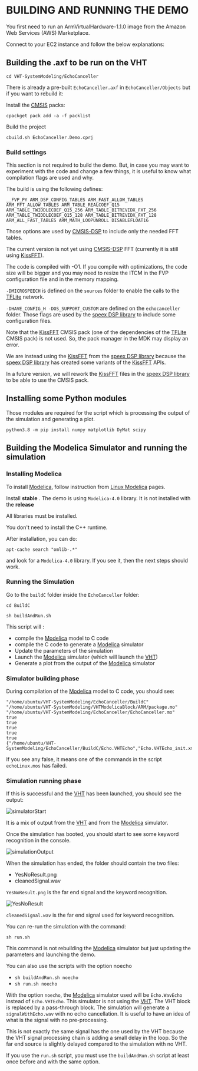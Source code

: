 # BUILDING AND RUNNING THE DEMO

You first need to run an ArmVirtualHardware-1.1.0 image from the  Amazon Web Services (AWS) Marketplace.

Connect to your EC2 instance and follow the below explanations:

## Building the .axf to be run on the VHT

`cd VHT-SystemModeling/EchoCanceller`

There is already a pre-built `EchoCanceller.axf` in `EchoCanceller/Objects` but if you want to rebuild it:

Install the [CMSIS](https://github.com/ARM-software/CMSIS_5) packs:

`cpackget pack add -a -f packlist`

Build the project

`cbuild.sh EchoCanceller.Demo.cprj`

### Build settings

This section is not required to build the demo. But, in case you may want to experiment with the code and change a few things, it is useful to know what compilation flags are used and why.

The build is using the following defines:

```__FVP_PY ARM_DSP_CONFIG_TABLES ARM_FAST_ALLOW_TABLES ARM_FFT_ALLOW_TABLES ARM_TABLE_REALCOEF_Q15 ARM_TABLE_TWIDDLECOEF_Q15_256 ARM_TABLE_BITREVIDX_FXT_256 ARM_TABLE_TWIDDLECOEF_Q15_128 ARM_TABLE_BITREVIDX_FXT_128 ARM_ALL_FAST_TABLES ARM_MATH_LOOPUNROLL DISABLEFLOAT16```

Those options are used by [CMSIS-DSP](https://github.com/ARM-software/CMSIS_5) to include only the needed FFT tables.

The current version is not yet using [CMSIS-DSP](https://github.com/ARM-software/CMSIS_5) FFT (currently it is still using  [KissFFT](https://github.com/mborgerding/kissfft)).

The code is compiled with -O1. If you compile with optimizations, the code size will be bigger and you may need to resize the ITCM in the FVP configuration file and in the memory mapping.

`-DMICROSPEECH` is defined on the `sources` folder to enable the calls to the [TFLite](https://github.com/tensorflow/tflite-micro) network.

`-DHAVE_CONFIG_H -DOS_SUPPORT_CUSTOM` are defined on the `echocanceller` folder. Those flags are used by the [speex DSP library](https://gitlab.xiph.org/xiph/speexdsp) to include some configuration files.

Note that the  [KissFFT](https://github.com/mborgerding/kissfft) CMSIS pack (one of the dependencies of the [TFLite](https://github.com/tensorflow/tflite-micro) CMSIS pack) is not used. So, the pack manager in the MDK may display an error.

We are instead using the [KissFFT](https://github.com/mborgerding/kissfft) from the [speex DSP library](https://gitlab.xiph.org/xiph/speexdsp) because the [speex DSP library](https://gitlab.xiph.org/xiph/speexdsp) has created some variants of the  [KissFFT](https://github.com/mborgerding/kissfft) APIs.

In a future version, we will rework the  [KissFFT](https://github.com/mborgerding/kissfft) files in the [speex DSP library](https://gitlab.xiph.org/xiph/speexdsp) to be able to use the CMSIS pack.



## Installing some Python modules

Those modules are required for the script which is processing the output of the simulation and generating a plot.

`python3.8 -m pip install numpy matplotlib DyMat scipy`

## Building the Modelica Simulator and running the simulation

### Installing Modelica

To install [Modelica](https://www.openmodelica.org/), follow instruction from [Linux Modelica](https://www.openmodelica.org/download/download-linux) pages.

Install **stable** . The demo is using `Modelica-4.0` library. It is not installed with the **release**

All libraries must be installed.

You don't need to install the C++ runtime.

After installation, you can do:

`apt-cache search "omlib-.*"`

and look for a `Modelica-4.0` library. If you see it, then the next steps should work.

### Running the Simulation

Go to the `buildC` folder inside the `EchoCanceller` folder:

`cd BuildC`

`sh buildAndRun.sh`

This script will :

- compile the [Modelica](https://www.openmodelica.org/) model to C code
- compile the C code to generate a [Modelica](https://www.openmodelica.org/) simulator
- Update the parameters of the simulation
- Launch the [Modelica](https://www.openmodelica.org/) simulator (which will launch the [VHT](https://arm-software.github.io/VHT/main/overview/html/index.html))
- Generate a plot from the output of the [Modelica](https://www.openmodelica.org/) simulator

### Simulator building phase

During compilation of the [Modelica](https://www.openmodelica.org/) model to C code, you should see:

```
"/home/ubuntu/VHT-SystemModeling/EchoCanceller/BuildC"
"/home/ubuntu/VHT-SystemModeling/VHTModelicaBlock/ARM/package.mo"
"/home/ubuntu/VHT-SystemModeling/EchoCanceller/EchoCanceller.mo"
true
true
true
true
true
{"/home/ubuntu/VHT-SystemModeling/EchoCanceller/BuildC/Echo.VHTEcho","Echo.VHTEcho_init.xml"}
```

If you see any false, it means one of the commands in the script `echoLinux.mos` has failed.

### Simulation running phase

If this is successful and the [VHT](https://arm-software.github.io/VHT/main/overview/html/index.html) has been launched, you should see the output:

![simulatorStart](simulatorStart.PNG)

It is a mix of output from the [VHT](https://arm-software.github.io/VHT/main/overview/html/index.html) and from the [Modelica](https://www.openmodelica.org/) simulator.

Once the simulation has booted, you should start to see some keyword recognition in the console.

![simulationOutput](simulationOutput.PNG)

When the simulation has ended, the folder should contain the two files:

- YesNoResult.png
- cleanedSignal.wav

`YesNoResult.png` is the far end signal and the keyword recognition.

![YesNoResult](YesNoResult.png)

`cleanedSignal.wav` is the far end signal used for keyword recognition.

You can re-run the simulation with the command:

`sh run.sh`

This command is not rebuilding the [Modelica](https://www.openmodelica.org/) simulator but just updating the parameters and launching the demo.

You can also use the scripts with the option noecho

- `sh buildAndRun.sh noecho`
- `sh run.sh noecho`

With the option `noecho`, the [Modelica](https://www.openmodelica.org/) simulator used will be `Echo.WavEcho` instead of `Echo.VHTEcho`. This simulator is not using the [VHT](https://arm-software.github.io/VHT/main/overview/html/index.html). The VHT block is replaced by a pass-through block. The simulation will generate a `signalWithEcho.wav` with no echo cancellation. It is useful to have an idea of what is the signal with no pre-processing.

This is not exactly the same signal has the one used by the VHT because the VHT signal processing chain is adding a small delay in the loop. So the far end source is slightly delayed compared to the simulation with no VHT.

If you use the `run.sh` script, you must use the `buildAndRun.sh` script at least once before and with the same option.



